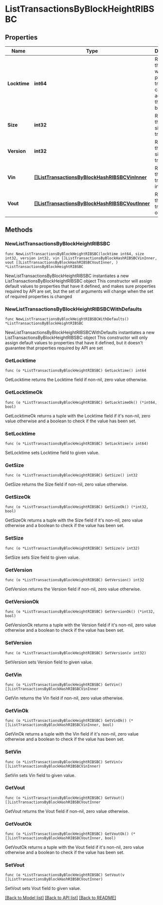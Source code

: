 # ListTransactionsByBlockHeightRIBSBC

## Properties

Name | Type | Description | Notes
------------ | ------------- | ------------- | -------------
**Locktime** | **int64** | Represents the time at which a particular transaction can be added to the blockchain. | 
**Size** | **int32** | Represents the total size of this transaction. | 
**Version** | **int32** | Represents the total size of this transaction. | 
**Vin** | [**[]ListTransactionsByBlockHashRIBSBCVinInner**](ListTransactionsByBlockHashRIBSBCVinInner.md) | Represents the transaction inputs. | 
**Vout** | [**[]ListTransactionsByBlockHashRIBSBCVoutInner**](ListTransactionsByBlockHashRIBSBCVoutInner.md) | Represents the transaction outputs. | 

## Methods

### NewListTransactionsByBlockHeightRIBSBC

`func NewListTransactionsByBlockHeightRIBSBC(locktime int64, size int32, version int32, vin []ListTransactionsByBlockHashRIBSBCVinInner, vout []ListTransactionsByBlockHashRIBSBCVoutInner, ) *ListTransactionsByBlockHeightRIBSBC`

NewListTransactionsByBlockHeightRIBSBC instantiates a new ListTransactionsByBlockHeightRIBSBC object
This constructor will assign default values to properties that have it defined,
and makes sure properties required by API are set, but the set of arguments
will change when the set of required properties is changed

### NewListTransactionsByBlockHeightRIBSBCWithDefaults

`func NewListTransactionsByBlockHeightRIBSBCWithDefaults() *ListTransactionsByBlockHeightRIBSBC`

NewListTransactionsByBlockHeightRIBSBCWithDefaults instantiates a new ListTransactionsByBlockHeightRIBSBC object
This constructor will only assign default values to properties that have it defined,
but it doesn't guarantee that properties required by API are set

### GetLocktime

`func (o *ListTransactionsByBlockHeightRIBSBC) GetLocktime() int64`

GetLocktime returns the Locktime field if non-nil, zero value otherwise.

### GetLocktimeOk

`func (o *ListTransactionsByBlockHeightRIBSBC) GetLocktimeOk() (*int64, bool)`

GetLocktimeOk returns a tuple with the Locktime field if it's non-nil, zero value otherwise
and a boolean to check if the value has been set.

### SetLocktime

`func (o *ListTransactionsByBlockHeightRIBSBC) SetLocktime(v int64)`

SetLocktime sets Locktime field to given value.


### GetSize

`func (o *ListTransactionsByBlockHeightRIBSBC) GetSize() int32`

GetSize returns the Size field if non-nil, zero value otherwise.

### GetSizeOk

`func (o *ListTransactionsByBlockHeightRIBSBC) GetSizeOk() (*int32, bool)`

GetSizeOk returns a tuple with the Size field if it's non-nil, zero value otherwise
and a boolean to check if the value has been set.

### SetSize

`func (o *ListTransactionsByBlockHeightRIBSBC) SetSize(v int32)`

SetSize sets Size field to given value.


### GetVersion

`func (o *ListTransactionsByBlockHeightRIBSBC) GetVersion() int32`

GetVersion returns the Version field if non-nil, zero value otherwise.

### GetVersionOk

`func (o *ListTransactionsByBlockHeightRIBSBC) GetVersionOk() (*int32, bool)`

GetVersionOk returns a tuple with the Version field if it's non-nil, zero value otherwise
and a boolean to check if the value has been set.

### SetVersion

`func (o *ListTransactionsByBlockHeightRIBSBC) SetVersion(v int32)`

SetVersion sets Version field to given value.


### GetVin

`func (o *ListTransactionsByBlockHeightRIBSBC) GetVin() []ListTransactionsByBlockHashRIBSBCVinInner`

GetVin returns the Vin field if non-nil, zero value otherwise.

### GetVinOk

`func (o *ListTransactionsByBlockHeightRIBSBC) GetVinOk() (*[]ListTransactionsByBlockHashRIBSBCVinInner, bool)`

GetVinOk returns a tuple with the Vin field if it's non-nil, zero value otherwise
and a boolean to check if the value has been set.

### SetVin

`func (o *ListTransactionsByBlockHeightRIBSBC) SetVin(v []ListTransactionsByBlockHashRIBSBCVinInner)`

SetVin sets Vin field to given value.


### GetVout

`func (o *ListTransactionsByBlockHeightRIBSBC) GetVout() []ListTransactionsByBlockHashRIBSBCVoutInner`

GetVout returns the Vout field if non-nil, zero value otherwise.

### GetVoutOk

`func (o *ListTransactionsByBlockHeightRIBSBC) GetVoutOk() (*[]ListTransactionsByBlockHashRIBSBCVoutInner, bool)`

GetVoutOk returns a tuple with the Vout field if it's non-nil, zero value otherwise
and a boolean to check if the value has been set.

### SetVout

`func (o *ListTransactionsByBlockHeightRIBSBC) SetVout(v []ListTransactionsByBlockHashRIBSBCVoutInner)`

SetVout sets Vout field to given value.



[[Back to Model list]](../README.md#documentation-for-models) [[Back to API list]](../README.md#documentation-for-api-endpoints) [[Back to README]](../README.md)


